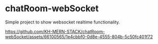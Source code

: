 # chatRoom-webSocket

Simple project to show websocket realtime functionality.




https://github.com/KH-MERN-STACK/chatRoom-webSocket/assets/66100565/1e4cbbf0-0d8e-4555-804b-5c50fc401f72

